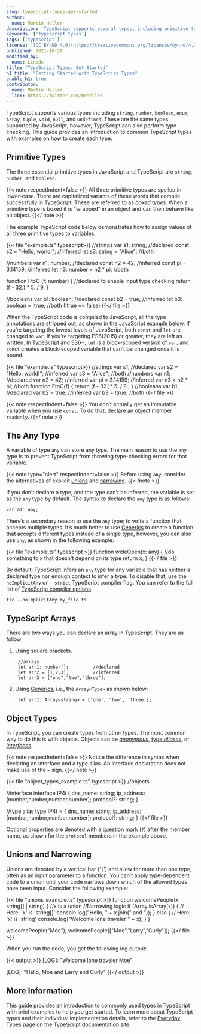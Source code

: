 ```yaml
---
slug: typescript-types-get-started
author:
  name: Martin Heller
description: 'TypeScript supports several types, including primitive types, arrays, and objects. This guide provides a brief introduction to TypeScript types with information on how to learn more.'
keywords: ['typescript types']
tags: ['typescript']
license: '[CC BY-ND 4.0](https://creativecommons.org/licenses/by-nd/4.0)'
published: 2021-10-29
modified_by:
  name: Linode
title: "TypeScript Types: Get Started"
h1_title: "Getting Started with TypeScript Types"
enable_h1: true
contributor:
  name: Martin Heller
  link: https://twitter.com/meheller
---
```

TypeScript supports various types including `string`, `number`, `boolean`, `enum`, `Array`, `tuple`, `void`, `null`, and `undefined`. These are the same types supported by JavaScript, however, TypeScript can also perform type checking. This guide provides an introduction to common TypeScript types with examples on how to create each type.

## Primitive Types

The three essential primitive types in JavaScript and TypeScript are `string`, `number`, and `boolean`.

{{< note respectIndent=false >}}
All three primitive types are spelled in lower-case. There are capitalized variants of these words that compile successfully in TypeScript. These are referred to as *boxed types*. When a primitive type is boxed it is "wrapped" in an object and can then behave like an object.
{{</ note >}}

The example TypeScript code below demonstrates how to assign values of all three primitive types to variables.

{{< file "example.ts" typescript>}}
//strings
var s1: string;             //declared
const s2 = "Hello, world!"; //inferred
let s3: string = "Alice";   //both

//numbers
var n1: number;             //declared
const n2 = 42;              //inferred
const pi = 3.14159;         //inferred
let n3: number = n2 * pi;   //both

function FtoC (f: number) { //declared to enable input type checking
    return (f - 32.) * 5. / 9.
}

//booleans
var b1: boolean;            //declared
const b2 = true;            //inferred
let b3: boolean = !true;    //both (!true == false)
{{</ file >}}

When the TypeScript code is compiled to JavaScript, all the type annotations are stripped out, as shown in the JavaScript example below. If you’re targeting the lowest levels of JavaScript, both `const` and `let` are changed to `var`. If you’re targeting ES6(2015) or greater, they are left as written. In TypeScript and ES6+, `let` is a block-scoped version of `var`, and `const` creates a block-scoped variable that can’t be changed once it is bound.

{{< file "example.js" typescript>}}
//strings
var s1; //declared
var s2 = "Hello, world!"; //inferred
var s3 = "Alice"; //both
//numbers
var n1; //declared
var n2 = 42; //inferred
var pi = 3.14159; //inferred
var n3 = n2 * pi; //both
function FtoC(f) {
  return (f - 32.)* 5. / 9.;
}
//booleans
var b1; //declared
var b2 = true; //inferred
var b3 = !true; //both
{{</ file >}}

{{< note respectIndent=false >}}
You don’t actually get an immutable variable when you use `const`. To do that, declare an object member `readonly`.
{{</ note >}}

## The Any Type

A variable of type `any` can store any type. The main reason to use the `any` type is to prevent TypeScript from throwing type-checking errors for that variable.

{{< note type="alert" respectIndent=false >}}
Before using `any`, consider the alternatives of explicit [unions](https://www.typescriptlang.org/docs/handbook/unions-and-intersections.html) and [narrowing](https://www.typescriptlang.org/docs/handbook/2/narrowing.html).
{{< /note >}}

If you don't declare a type, and the type can't be inferred, the variable is set as the `any` type by default. The syntax to declare the `any` type is as follows:

    var a1: any;

There’s a secondary reason to use the `any` type; to write a function that accepts multiple types. It’s much better to use [Generics](https://www.typescriptlang.org/docs/handbook/2/generics.html) to create a function that accepts different types instead of a single type, however, you can also use `any`, as shown in the following example:

{{< file "example.ts" typescript >}}
function wideOpen(x: any) {
  //do something to x that doesn't depend on its type
  return x;
}
{{</ file >}}

By default, TypeScript infers an `any` type for any variable that has neither a declared type nor enough context to infer a type. To disable that, use the `noImplicitAny` or `--strict` TypeScript compiler flag. You can refer to the full list of [TypeScript compiler options](https://www.typescriptlang.org/docs/handbook/compiler-options.html).

    tsc --noImplicitAny my_file.ts

## TypeScript Arrays

There are two ways you can declare an array in TypeScript. They are as follow:

1. Using square brackets.

        //arrays
        let arr1: number[];         //declared
        let arr2 = [1,2,3];         //inferred
        let arr3 = ["one","two","three"];

1. Using [Generics](https://www.typescriptlang.org/docs/handbook/2/generics.html), i.e., the `Array<Type>` as shown below:

        let arr1: Array<string> = ['one', 'two', 'three'];

## Object Types

In TypeScript, you can create types from other types. The most common way to do this is with objects. Objects can be [*anonymous*](https://www.typescriptlang.org/docs/handbook/2/objects.html), [type *aliases*](https://www.typescriptlang.org/docs/handbook/2/everyday-types.html#type-aliases), or [*interfaces*](https://www.typescriptlang.org/docs/handbook/2/objects.html#interfaces-vs-intersections).

{{< note respectIndent=false >}}
Notice the difference in syntax when declaring an interface and a type alias. An interface declaration does not make use of the `=` sign.
{{</ note >}}

{{< file "object_types_example.ts" typescript >}}
//objects

//interface
interface IP4i {
    dns_name: string;
    ip_address: [number,number,number,number];
    protocol?: string;
}

//type alias
type IP4t = {
    dns_name: string;
    ip_address: [number,number,number,number];
    protocol?: string;
}
{{</ file >}}

Optional properties are denoted with a question mark (`?`) after the member name, as shown for the `protocol` members in the example above.

## Unions and Narrowing

Unions are denoted by a vertical bar ('`|`') and allow for more than one type, often as an input parameter to a function. You can’t apply type-dependent code to a union until your code narrows down which of the allowed types have been input. Consider the following example:

{{< file "unions_example.ts" typescript >}}
function welcomePeople(x: string[] | string) { //x is a union
 //Narrowing logic
  if (Array.isArray(x)) {
    // Here: 'x' is 'string[]'
    console.log("Hello, " + x.join(" and "));
  } else {
    // Here: 'x' is 'string'
    console.log("Welcome lone traveler " + x);
  }
}

welcomePeople("Moe");
welcomePeople(["Moe","Larry”,"Curly"]);
{{</ file >}}

When you run the code, you get the following log output:

{{< output >}}
[LOG]: "Welcome lone traveler Moe"

[LOG]: "Hello, Moe and Larry and Curly"
{{</ output >}}

## More Information

This guide provides an introduction to commonly used types in TypeScript with brief examples to help you get started. To learn more about TypeScript types and their individual implementation details, refer to the [Everyday Types](https://www.typescriptlang.org/docs/handbook/2/everyday-types.html) page on the TypeScript documentation site.
